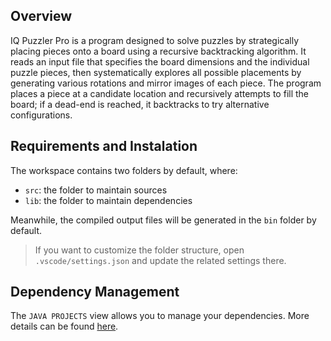 ## Overview
IQ Puzzler Pro is a program designed to solve puzzles by strategically placing pieces onto a board using a recursive backtracking algorithm. It reads an input file that specifies the board dimensions and the individual puzzle pieces, then systematically explores all possible placements by generating various rotations and mirror images of each piece. The program places a piece at a candidate location and recursively attempts to fill the board; if a dead-end is reached, it backtracks to try alternative configurations. 

## Requirements and Instalation

The workspace contains two folders by default, where:

- `src`: the folder to maintain sources
- `lib`: the folder to maintain dependencies

Meanwhile, the compiled output files will be generated in the `bin` folder by default.

> If you want to customize the folder structure, open `.vscode/settings.json` and update the related settings there.

## Dependency Management

The `JAVA PROJECTS` view allows you to manage your dependencies. More details can be found [here](https://github.com/microsoft/vscode-java-dependency#manage-dependencies).
